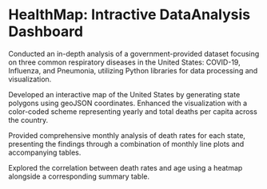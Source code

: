 # HealthMap: Intractive DataAnalysis Dashboard
Conducted an in-depth analysis of a government-provided dataset focusing on three common respiratory diseases in the United States: COVID-19, Influenza, and Pneumonia, utilizing Python libraries for data processing and visualization.

Developed an interactive map of the United States by generating state polygons using geoJSON coordinates. Enhanced the visualization with a color-coded scheme representing yearly and total deaths per capita across the country.

Provided comprehensive monthly analysis of death rates for each state, presenting the findings through a combination of monthly line plots and accompanying tables.

Explored the correlation between death rates and age using a heatmap alongside a corresponding summary table.

